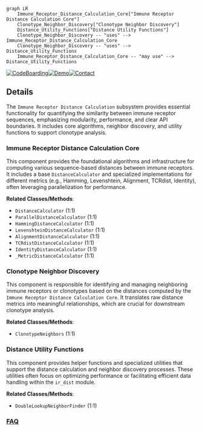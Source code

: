 ```mermaid
graph LR
    Immune_Receptor_Distance_Calculation_Core["Immune Receptor Distance Calculation Core"]
    Clonotype_Neighbor_Discovery["Clonotype Neighbor Discovery"]
    Distance_Utility_Functions["Distance Utility Functions"]
    Clonotype_Neighbor_Discovery -- "uses" --> Immune_Receptor_Distance_Calculation_Core
    Clonotype_Neighbor_Discovery -- "uses" --> Distance_Utility_Functions
    Immune_Receptor_Distance_Calculation_Core -- "may use" --> Distance_Utility_Functions
```

[![CodeBoarding](https://img.shields.io/badge/Generated%20by-CodeBoarding-9cf?style=flat-square)](https://github.com/CodeBoarding/CodeBoarding)[![Demo](https://img.shields.io/badge/Try%20our-Demo-blue?style=flat-square)](https://www.codeboarding.org/demo)[![Contact](https://img.shields.io/badge/Contact%20us%20-%20contact@codeboarding.org-lightgrey?style=flat-square)](mailto:contact@codeboarding.org)

## Details

The `Immune Receptor Distance Calculation` subsystem provides essential functionality for quantifying the similarity between immune receptor sequences, emphasizing modularity, performance, and clear API boundaries. It includes core algorithms, neighbor discovery, and utility functions to support clonotype analysis.

### Immune Receptor Distance Calculation Core
This component provides the foundational algorithms and infrastructure for computing various sequence-based distances between immune receptors. It includes a base `DistanceCalculator` and specialized implementations for different metrics (e.g., Hamming, Levenshtein, Alignment, TCRdist, Identity), often leveraging parallelization for performance.


**Related Classes/Methods**:

- `DistanceCalculator` (1:1)
- `ParallelDistanceCalculator` (1:1)
- `HammingDistanceCalculator` (1:1)
- `LevenshteinDistanceCalculator` (1:1)
- `AlignmentDistanceCalculator` (1:1)
- `TCRdistDistanceCalculator` (1:1)
- `IdentityDistanceCalculator` (1:1)
- `_MetricDistanceCalculator` (1:1)


### Clonotype Neighbor Discovery
This component is responsible for identifying and managing neighboring immune receptors or clonotypes based on the distances computed by the `Immune Receptor Distance Calculation Core`. It translates raw distance metrics into meaningful relationships, which are crucial for downstream clonotype analysis.


**Related Classes/Methods**:

- `ClonotypeNeighbors` (1:1)


### Distance Utility Functions
This component provides helper functions and specialized utilities that support the distance calculation and neighbor discovery processes. These utilities often focus on optimizing performance or facilitating efficient data handling within the `ir_dist` module.


**Related Classes/Methods**:

- `DoubleLookupNeighborFinder` (1:1)




### [FAQ](https://github.com/CodeBoarding/GeneratedOnBoardings/tree/main?tab=readme-ov-file#faq)